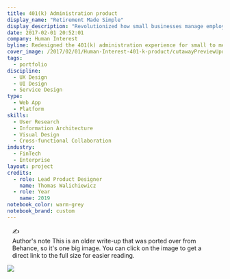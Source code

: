```yaml
---
title: 401(k) Administration product
display_name: "Retirement Made Simple"
display_description: "Revolutionized how small businesses manage employee benefits by turning complex 401(k) administration into an intuitive digital experience"
date: 2017-02-01 20:52:01
company: Human Interest
byline: Redesigned the 401(k) administration experience for small to medium businesses, creating an intuitive platform that simplifies complex financial processes while maintaining robust functionality and compliance requirements
cover_image: /2017/02/01/Human-Interest-401-k-product/cutawayPreviewUpdated.jpg
tags:
  - portfolio
discipline:
  - UX Design
  - UI Design
  - Service Design
type:
  - Web App
  - Platform
skills:
  - User Research
  - Information Architecture
  - Visual Design
  - Cross-functional Collaboration
industry:
  - FinTech
  - Enterprise
layout: project
credits:
  - role: Lead Product Designer
    name: Thomas Walichiewicz
  - role: Year
    name: 2019
notebook_color: warm-grey
notebook_brand: custom
---
```


<style>
  .alert {
    margin-left: 12px;
 margin-right: 12px;
  }
</style>

<div class="alert alert-default">
  <div class="alert-inner">
    <div class="alert-icon">
      ✍️
    </div>
    <div class="alert-gutter"></div>
    <div class="alert-copy">
      <span class="alert-copy-title">Author's note</span>
      <span class="alert-copy-body">This is an older write-up that was ported over from Behance, so it's one big image. You can click on the image to get a direct link to the full size for easier reading.</span>
    </div>
  </div>
</div>

[![](cutaway.jpg)](cutaway.jpg)
